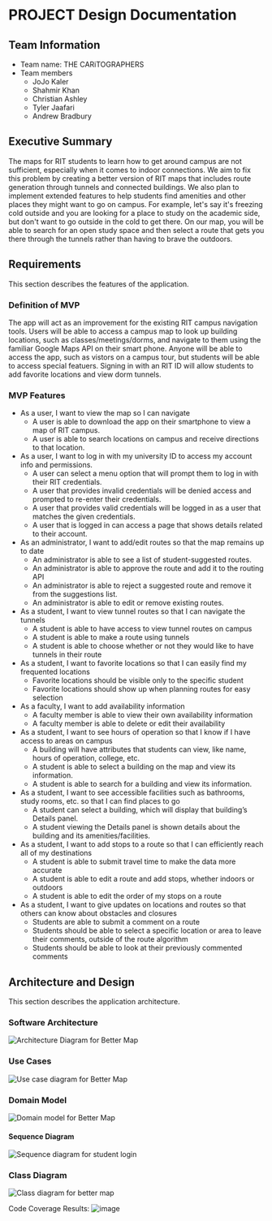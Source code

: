 
# PROJECT Design Documentation

## Team Information
* Team name: THE CARiTOGRAPHERS
* Team members
  * JoJo Kaler
  * Shahmir Khan
  * Christian Ashley
  * Tyler Jaafari
  * Andrew Bradbury

## Executive Summary

The maps for RIT students to learn how to get around campus are not sufficient, especially when it comes to indoor connections. We aim to fix this problem by creating a better version of RIT maps that includes route generation through tunnels and connected buildings. We also plan to implement extended features to help students find amenities and other places they might want to go on campus. For example, let's say it's freezing cold outside and you are looking for a place to study on the academic side, but don't want to go outside in the cold to get there. On our map, you will be able to search for an open study space and then select a route that gets you there through the tunnels rather than having to brave the outdoors. 


## Requirements

This section describes the features of the application.

### Definition of MVP
The app will act as an improvement for the existing RIT campus
navigation tools. Users will be able to access a campus map to
look up building locations, such as classes/meetings/dorms, and 
navigate to them using the familiar Google Maps API on their
smart phone. Anyone will be able to access the app, such as
vistors on a campus tour, but students will be able to access 
special featuers. Signing in with an RIT ID will allow students
to add favorite locations and view dorm tunnels.

### MVP Features
- As a user, I want to view the map so I can navigate
    - A user is able to download the app on their smartphone to view a map of RIT campus.
    - A user is able to search locations on campus and receive directions to that location.
- As a user, I want to log in with my university ID to access my account info and permissions.
    - A user can select a menu option that will prompt them to log in with their RIT credentials.
    - A user that provides invalid credentials will be denied access and prompted to re-enter their credentials.
    - A user that provides valid credentials will be logged in as a user that matches the given credentials.
    - A user that is logged in can access a page that shows details related to their account.
- As an administrator, I want to add/edit routes so that the map remains up to date
    - An administrator is able to see a list of student-suggested routes.
    - An administrator is able to approve the route and add it to the routing API
    - An administrator is able to reject a suggested route and remove it from the suggestions list.
    - An administrator is able to edit or remove existing routes.
- As a student, I want to view tunnel routes so that I can navigate the tunnels
    - A student is able to have access to view tunnel routes on campus
    - A student is able to make a route using tunnels
    - A student is able to choose whether or not they would like to have tunnels in their route
- As a student, I want to favorite locations so that I can easily find my frequented locations
    - Favorite locations should be visible only to the specific student
    - Favorite locations should show up when planning routes for easy selection
- As a faculty, I want to add availability information
    - A faculty member is able to view their own availability information
    - A faculty member is able to delete or edit their availability
- As a student, I want to see hours of operation so that I know if I have access to areas on campus
    - A building will have attributes that students can view, like name, hours of operation, college, etc.
    - A student is able to select a building on the map and view its information.
    - A student is able to search for a building and view its information.
- As a student, I want to see accessible facilities such as bathrooms, study rooms, etc. so that I can find places to go
    - A student can select a building, which will display that building’s Details panel.
    - A student viewing the Details panel is shown details about the building and its amenities/facilities.
- As a student, I want to add stops to a route so that I can efficiently reach all of my destinations
    - A student is able to submit travel time to make the data more accurate
    - A student is able to edit a route and add stops, whether indoors or outdoors
    - A student is able to edit the order of my stops on a route
- As a student, I want to give updates on locations and routes so that others can know about obstacles and closures
    - Students are able to submit a comment on a route
    - Students should be able to select a specific location or area to leave their comments, outside of the route algorithm
    - Students should be able to look at their previously commented comments


## Architecture and Design

This section describes the application architecture.

### Software Architecture
![Architecture Diagram for Better Map](/assets/better_maps-architecture_diagram.png)

### Use Cases
![Use case diagram for Better Map](/assets/better_maps.png)

### Domain Model
![Domain model for Better Map](/assets/better_maps-domain_model.png)

#### Sequence Diagram
![Sequence diagram for student login](/assets//better_maps-sequence_diagram.png)

### Class Diagram
![Class diagram for better map](/assets/better_maps-class_diagram.png)

Code Coverage Results:
![image](https://github.com/user-attachments/assets/ae8604ef-264c-4a07-b019-8742e315b13c)

